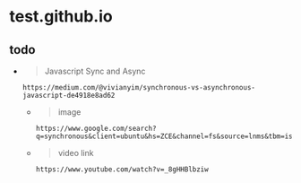 # test.github.io

## todo
*   > Javascript Sync and Async

        https://medium.com/@vivianyim/synchronous-vs-asynchronous-javascript-de4918e8ad62
    
    * > image
    
          https://www.google.com/search?q=synchronous&client=ubuntu&hs=ZCE&channel=fs&source=lnms&tbm=isch&sa=X&ved=2ahUKEwjKv7LcnpD3AhVPqFYBHWLZCOoQ_AUoAnoECAIQBA&biw=1528&bih=759&dpr=1#imgrc=s51nN4FOhiLSxM
          
    * > video link

          https://www.youtube.com/watch?v=_8gHHBlbziw
